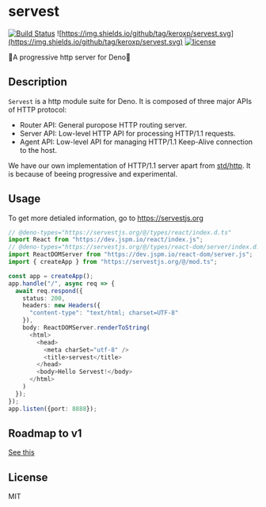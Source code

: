 # servest

[![Build Status](https://github.com/keroxp/servest/workflows/CI/badge.svg)](https://github.com/keroxp/servest/actions)
![https://img.shields.io/github/tag/keroxp/servest.svg](https://img.shields.io/github/tag/keroxp/servest.svg)
[![license](https://img.shields.io/github/license/keroxp/servest.svg)](https://github.com/keroxp/servest)

🌾A progressive http server for Deno🌾

## Description

`Servest` is a http module suite for Deno. It is composed of three major APIs of HTTP protocol:

- Router API: General puropose HTTP routing server.
- Server API: Low-level HTTP API for processing HTTP/1.1 requests.
- Agent API: Low-level API for managing HTTP/1.1 Keep-Alive connection to the host.

We have our own implementation of HTTP/1.1 server apart from [std/http](https://deno.land/std/http). It is because of beeing progressive and experimental.

## Usage

To get more detialed information, go to https://servestjs.org

```ts
// @deno-types="https://servestjs.org/@/types/react/index.d.ts"
import React from "https://dev.jspm.io/react/index.js";
// @deno-types="https://servestjs.org/@/types/react-dom/server/index.d.ts"
import ReactDOMServer from "https://dev.jspm.io/react-dom/server.js";
import { createApp } from "https://servestjs.org/@/mod.ts";

const app = createApp();
app.handle("/", async req => {
  await req.respond({
    status: 200,
    headers: new Headers({
      "content-type": "text/html; charset=UTF-8"
    }),
    body: ReactDOMServer.renderToString(
      <html>
        <head>
          <meta charSet="utf-8" />
          <title>servest</title>
        </head>
        <body>Hello Servest!</body>
      </html>
    )
  });
});
app.listen({port: 8888});
```

## Roadmap to v1

[See this](https://github.com/keroxp/servest/issues/83)

## License

MIT